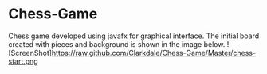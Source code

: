 # Chess-Game
Chess game developed using javafx for graphical interface. The initial board created with pieces
and background is shown in the image below.
![ScreenShot]https://raw.github.com/Clarkdale/Chess-Game/Master/chess-start.png
